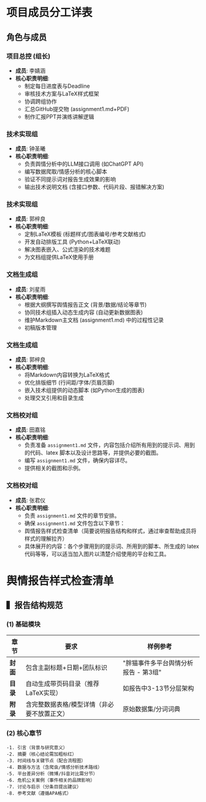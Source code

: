 # 项目成员分工详表

## 角色与成员

### 项目总控 (组长)
- **成员**: 李婧涵
- **核心职责明细**:
  - 制定每日进度表与Deadline
  - 审核技术方案与LaTeX样式框架
  - 协调跨组协作
  - 汇总GitHub提交物 (assignment1.md+PDF)
  - 制作汇报PPT并演练讲解逻辑

### 技术实现组 
- **成员**: 钟圣曦
- **核心职责明细**:
  - 负责舆情分析中的LLM接口调用 (如ChatGPT API)
  - 编写数据爬取/情感分析的核心脚本
  - 验证不同提示词对报告生成效果的影响
  - 输出技术说明文档 (含接口参数、代码片段、报错解决方案)

### 技术实现组 
- **成员**: 郭梓良
- **核心职责明细**:
  - 定制LaTeX模板 (标题样式/图表编号/参考文献格式)
  - 开发自动排版工具 (Python+LaTeX联动)
  - 解决图表嵌入、公式渲染的技术难题
  - 为文档组提供LaTeX使用手册

### 文档生成组 
- **成员**: 刘星雨
- **核心职责明细**:
  - 根据大纲撰写舆情报告正文 (背景/数据/结论等章节)
  - 协同技术组插入动态生成内容 (自动更新数据图表)
  - 维护Markdown主文档 (assignment1.md) 中的过程性记录
  - 初稿版本管理

### 文档生成组
- **成员**: 郭梓良
- **核心职责明细**:
  - 将Markdown内容转换为LaTeX格式
  - 优化排版细节 (行间距/字体/页眉页脚)
  - 嵌入技术组提供的动态脚本 (如Python生成的图表)
  - 处理交叉引用和目录生成
    
### 文档校对组
- **成员**: 田嘉铭
- **核心职责明细**:
   - 负责准备 `assignment1.md` 文件，内容包括介绍所有用到的提示词、用到的代码、latex 脚本以及设计思路等，并提供必要的截图。
   - 编写 `assignment1.md` 文件，确保内容详尽。
   - 提供相关的截图和示例。

### 文档校对组
- **成员**: 张君仪
- **核心职责明细**:
   - 负责 `assignment1.md` 文件的章节安排。
   - 确保 `assignment1.md` 文件包含以下章节：
   - 舆情报告样式检查清单（简要说明报告结构和样式，通过审查帮助成员将样式的理解拉齐）
   - 具体展开的内容：各个步骤用到的提示词、所用到的脚本、所生成的 latex 代码等等，可以适当加入图片以清楚介绍使用的平台和工具。
 










# 舆情报告样式检查清单
 
 ## ▍报告结构规范
 
 ### (1) 基础模块
 | 章节 | 要求 | 样例参考 | 
 |------|------|----------|
 | **封面** | 包含主副标题+日期+团队标识 | "胖猫事件多平台舆情分析报告 - 第3组" | 
 | **目录** | 自动生成带页码目录（推荐LaTeX实现） | 如报告中3-13节分层架构 |
 | **附录** | 含完整数据表格/模型详情（非必要不放置正文） | 原始数据集/分词词典 |
 
 ### (2) 核心章节
 ```text
 -1. 引言（背景与研究意义）
 -2. 摘要（核心结论需加粗标红）  
 -3. 时间线与关键节点（配合流程图）  
 -4. 数据与方法（含爬虫/情感分析技术路线）  
 -5. 平台差异分析（微博/抖音对比需分节）  
 -6. 危机公关案例（事件相关的品牌影响）  
 -7. 讨论与启示（分条目提出建议）  
 -8. 参考文献（遵循APA格式）







